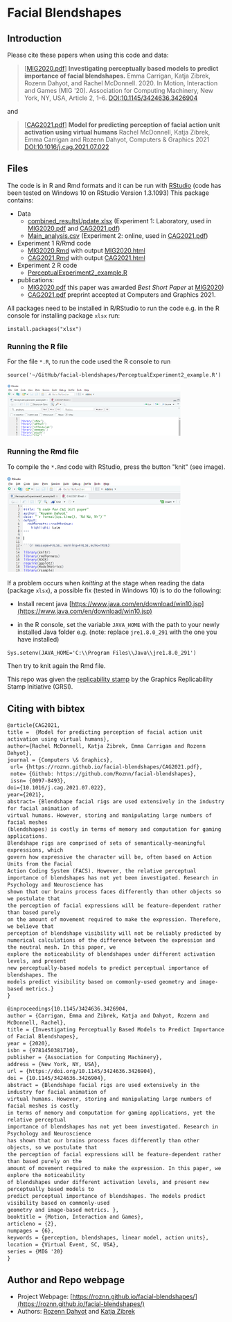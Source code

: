 # Facial Blendshapes 


## Introduction

Please cite these papers when using this code and data: 

> [[MIG2020.pdf](MIG2020.pdf)] **Investigating perceptually based models to predict importance of facial blendshapes.** 
Emma Carrigan, Katja Zibrek, Rozenn Dahyot, and Rachel McDonnell. 2020. 
In Motion, Interaction and Games (MIG '20). Association for Computing Machinery, 
New York, NY, USA, Article 2, 1–6. [DOI:10.1145/3424636.3426904](https://doi.org/10.1145/3424636.3426904)

and

> [[CAG2021.pdf](CAG2021.pdf)] **Model for predicting perception of facial action unit activation using virtual humans**
Rachel McDonnell, Katja Zibrek, Emma Carrigan and Rozenn Dahyot,  Computers &  Graphics 2021 [DOI:10.1016/j.cag.2021.07.022](https://doi.org/10.1016/j.cag.2021.07.022)


## Files


The code is in R and Rmd formats and it can be run with [RStudio](https://www.rstudio.com/) (code has been tested on Windows 10 on RStudio Version 1.3.1093)
This package contains:
- Data
    - [combined_resultsUpdate.xlsx](combined_resultsUpdate.xlsx)  (Experiment 1: Laboratory, used in [MIG2020.pdf](MIG2020.pdf) and [CAG2021.pdf](CAG2021.pdf))
    - [Main_analysis.csv](Main_analysis.csv) (Experiment 2: online, used in [CAG2021.pdf](CAG2021.pdf))
- Experiment 1 R/Rmd code 
	- [MIG2020.Rmd](MIG2020.Rmd)  with output [MIG2020.html](MIG2020.html) 
	- [CAG2021.Rmd](CAG2021.Rmd)  with output [CAG2021.html](CAG2021.html)
- Experiment 2 R code 
    - [PerceptualExperiment2_example.R](PerceptualExperiment2_example.R)
- publications:  
	- [MIG2020.pdf](MIG2020.pdf)  this paper was awarded *Best Short Paper*  at [MIG2020](https://computing.clemson.edu/vcl/mig2020/)) 
	- [CAG2021.pdf](CAG2021.pdf) preprint accepted at Computers and Graphics 2021.

All packages need to be installed in R/RStudio to run the code e.g. in the R console  for installing package `xlsx` run:

```
install.packages("xlsx")
```

###  Running the R file


For the  file `*.R`, to run the code used the R console to run 

```
source('~/GitHub/facial-blendshapes/PerceptualExperiment2_example.R')
```
<img src="source.png" width="400" >

### Running the Rmd file

To compile the `*.Rmd` code with RStudio,  press  the button "knit"  (see image). 

<img src="knit.png" width="400" >

If a problem occurs when *knitting* at the stage when reading the data (package `xlsx`), a possible fix (tested in Windows 10) is to do the following: 

- Install recent java [https://www.java.com/en/download/win10.jsp](https://www.java.com/en/download/win10.jsp)

-  in the R console, set the variable `JAVA_HOME` with the path to your newly installed Java folder e.g. (note: replace `jre1.8.0_291` with the one you have installed)

```
Sys.setenv(JAVA_HOME='C:\\Program Files\\Java\\jre1.8.0_291') 
``` 
Then try to knit again the Rmd file. 

This repo was given the [replicability stamp](http://www.replicabilitystamp.org/#https-github-com-roznn-facial-blendshapes) by the Graphics Replicability Stamp Initiative (GRSI).

## Citing with  bibtex 


```
@article{CAG2021,
title =  {Model for predicting perception of facial action unit activation using virtual humans},
author={Rachel McDonnell, Katja Zibrek, Emma Carrigan and Rozenn Dahyot},
journal = {Computers \& Graphics},
 url= {https://roznn.github.io/facial-blendshapes/CAG2021.pdf},
 note= {Github: https://github.com/Roznn/facial-blendshapes}, 
 issn= {0097-8493},
doi={10.1016/j.cag.2021.07.022},
year={2021},
abstract= {Blendshape facial rigs are used extensively in the industry for facial animation of
virtual humans. However, storing and manipulating large numbers of facial meshes
(blendshapes) is costly in terms of memory and computation for gaming applications.
Blendshape rigs are comprised of sets of semantically-meaningful expressions, which
govern how expressive the character will be, often based on Action Units from the Facial
Action Coding System (FACS). However, the relative perceptual importance of blendshapes has not yet been investigated. Research in Psychology and Neuroscience has
shown that our brains process faces differently than other objects so we postulate that
the perception of facial expressions will be feature-dependent rather than based purely
on the amount of movement required to make the expression. Therefore, we believe that
perception of blendshape visibility will not be reliably predicted by numerical calculations of the difference between the expression and the neutral mesh. In this paper, we
explore the noticeability of blendshapes under different activation levels, and present
new perceptually-based models to predict perceptual importance of blendshapes. The
models predict visibility based on commonly-used geometry and image-based metrics.}
}

```

```
@inproceedings{10.1145/3424636.3426904,
author = {Carrigan, Emma and Zibrek, Katja and Dahyot, Rozenn and McDonnell, Rachel},
title = {Investigating Perceptually Based Models to Predict Importance of Facial Blendshapes},
year = {2020},
isbn = {9781450381710},
publisher = {Association for Computing Machinery},
address = {New York, NY, USA},
url = {https://doi.org/10.1145/3424636.3426904},
doi = {10.1145/3424636.3426904},
abstract = {Blendshape facial rigs are used extensively in the industry for facial animation of 
virtual humans. However, storing and manipulating large numbers of facial meshes is costly
in terms of memory and computation for gaming applications, yet the relative perceptual 
importance of blendshapes has not yet been investigated. Research in Psychology and Neuroscience
has shown that our brains process faces differently than other objects, so we postulate that 
the perception of facial expressions will be feature-dependent rather than based purely on the 
amount of movement required to make the expression. In this paper, we explore the noticeability
of blendshapes under different activation levels, and present new perceptually based models to
predict perceptual importance of blendshapes. The models predict visibility based on commonly-used 
geometry and image-based metrics. },
booktitle = {Motion, Interaction and Games},
articleno = {2},
numpages = {6},
keywords = {perception, blendshapes, linear model, action units},
location = {Virtual Event, SC, USA},
series = {MIG '20}
}
```

## Author and Repo webpage 

- Project Webpage: [https://roznn.github.io/facial-blendshapes/](https://roznn.github.io/facial-blendshapes/)
- Authors: [Rozenn Dahyot](https://roznn.github.io/) and [Katja Zibrek](https://cathrin7.github.io/)
